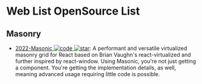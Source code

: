 # Web List OpenSource List

## Masonry

- [2022-Masonic ![code](https://ng-tech.icu/assets/code.svg) ![star](https://img.shields.io/github/stars/jaredLunde/masonic)](https://github.com/jaredLunde/masonic): A performant and versatile virtualized masonry grid for React based on Brian Vaughn's react-virtualized and further inspired by react-window. Using Masonic, you're not just getting a component. You're getting the implementation details, as well, meaning advanced usage requiring little code is possible.
